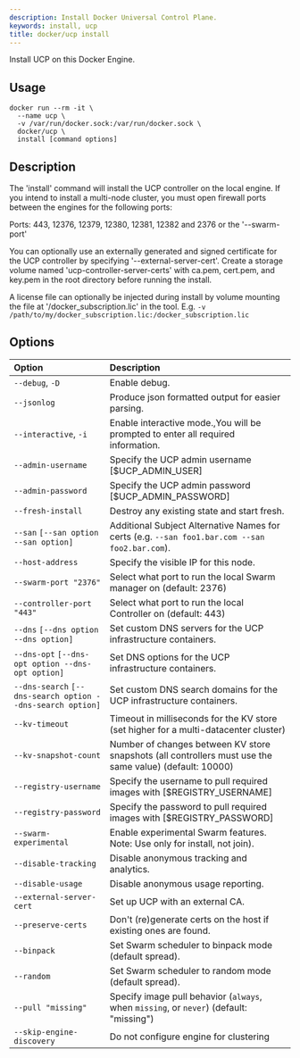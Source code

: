 ```yaml
---
description: Install Docker Universal Control Plane.
keywords: install, ucp
title: docker/ucp install
---
```

Install UCP on this Docker Engine.

## Usage

    docker run --rm -it \
      --name ucp \
      -v /var/run/docker.sock:/var/run/docker.sock \
      docker/ucp \
      install [command options]
    

## Description

The 'install' command will install the UCP controller on the local engine. If you intend to install a multi-node cluster, you must open firewall ports between the engines for the following ports:

Ports: 443, 12376, 12379, 12380, 12381, 12382 and 2376 or the '--swarm-port'

You can optionally use an externally generated and signed certificate for the UCP controller by specifying '--external-server-cert'. Create a storage volume named 'ucp-controller-server-certs' with ca.pem, cert.pem, and key.pem in the root directory before running the install.

A license file can optionally be injected during install by volume mounting the file at '/docker_subscription.lic' in the tool. E.g. `-v /path/to/my/docker_subscription.lic:/docker_subscription.lic`

## Options

| Option                                                     | Description                                                                                             |
|:---------------------------------------------------------- |:------------------------------------------------------------------------------------------------------- |
| `--debug`, `-D`                                            | Enable debug.                                                                                           |
| `--jsonlog`                                                | Produce json formatted output for easier parsing.                                                       |
| `--interactive`, `-i`                                      | Enable interactive mode.,You will be prompted to enter all required information.                        |
| `--admin-username`                                         | Specify the UCP admin username [$UCP_ADMIN_USER]                                                      |
| `--admin-password`                                         | Specify the UCP admin password [$UCP_ADMIN_PASSWORD]                                                  |
| `--fresh-install`                                          | Destroy any existing state and start fresh.                                                             |
| `--san` `[--san option --san option]`                      | Additional Subject Alternative Names for certs (e.g. `--san foo1.bar.com --san foo2.bar.com`).          |
| `--host-address`                                           | Specify the visible IP for this node.                                                                   |
| `--swarm-port "2376"`                                      | Select what port to run the local Swarm manager on (default: 2376)                                      |
| `--controller-port "443"`                                  | Select what port to run the local Controller on (default: 443)                                          |
| `--dns` `[--dns option --dns option]`                      | Set custom DNS servers for the UCP infrastructure containers.                                           |
| `--dns-opt` `[--dns-opt option --dns-opt option]`          | Set DNS options for the UCP infrastructure containers.                                                  |
| `--dns-search` `[--dns-search option --dns-search option]` | Set custom DNS search domains for the UCP infrastructure containers.                                    |
| `--kv-timeout`                                             | Timeout in milliseconds for the KV store (set higher for a multi-datacenter cluster)                    |
| `--kv-snapshot-count`                                      | Number of changes between KV store snapshots (all controllers must use the same value) (default: 10000) |
| `--registry-username`                                      | Specify the username to pull required images with [$REGISTRY_USERNAME]                                  |
| `--registry-password`                                      | Specify the password to pull required images with [$REGISTRY_PASSWORD]                                  |
| `--swarm-experimental`                                     | Enable experimental Swarm features. Note: Use only for install, not join).                              |
| `--disable-tracking`                                       | Disable anonymous tracking and analytics.                                                               |
| `--disable-usage`                                          | Disable anonymous usage reporting.                                                                      |
| `--external-server-cert`                                   | Set up UCP with an external CA.                                                                         |
| `--preserve-certs`                                         | Don't (re)generate certs on the host if existing ones are found.                                        |
| `--binpack`                                                | Set Swarm scheduler to binpack mode (default spread).                                                   |
| `--random`                                                 | Set Swarm scheduler to random mode (default spread).                                                    |
| `--pull "missing"`                                         | Specify image pull behavior (`always`, when `missing`, or `never`) (default: "missing")                 |
| `--skip-engine-discovery`                                  | Do not configure engine for clustering                                                                  |